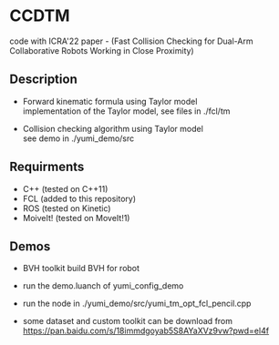 # CCDTM
code with ICRA'22 paper - (Fast Collision Checking for Dual-Arm Collaborative Robots Working in Close Proximity)

## Description
* Forward kinematic formula using Taylor model  
  implementation of the Taylor model, see files in ./fcl/tm

* Collision checking algorithm using Taylor model  
  see demo in ./yumi_demo/src

## Requirments
* C++ (tested on C++11)
* FCL (added to this repository)
* ROS (tested on Kinetic)
* MoiveIt! (tested on MoveIt!1)

## Demos
* BVH toolkit
  build BVH for robot

* run the demo.luanch of yumi_config_demo

* run the node in ./yumi_demo/src/yumi_tm_opt_fcl_pencil.cpp

* some dataset and custom toolkit can be download from  
  https://pan.baidu.com/s/18immdgoyab5S8AYaXVz9vw?pwd=el4f  
